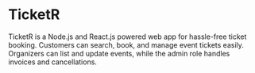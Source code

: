 # TicketR
 TicketR is a Node.js and React.js powered web app for hassle-free ticket booking. Customers can search, book, and manage event tickets easily. Organizers can list and update events, while the admin role handles invoices and cancellations.
